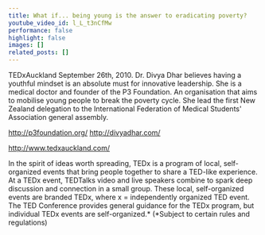 ```yaml
---
title: What if... being young is the answer to eradicating poverty?
youtube_video_id: l_L_t3nCfMw
performance: false
highlight: false
images: []
related_posts: []
---
```


TEDxAuckland September 26th, 2010.
Dr. Divya Dhar believes having a youthful mindset is an absolute must for innovative leadership. She is a medical doctor and founder of the P3 Foundation. An organisation that aims to mobilise young people to break the poverty cycle. She lead the first New Zealand delegation to the International Federation of Medical Students' Association general assembly.

http://p3foundation.org/   http://divyadhar.com/

http://www.tedxauckland.com/

In the spirit of ideas worth spreading, TEDx is a program of local, self-organized events that bring people together to share a TED-like experience. At a TEDx event, TEDTalks video and live speakers combine to spark deep discussion and connection in a small group. These local, self-organized events are branded TEDx, where x = independently organized TED event. The TED Conference provides general guidance for the TEDx program, but individual TEDx events are self-organized.* (*Subject to certain rules and regulations)
